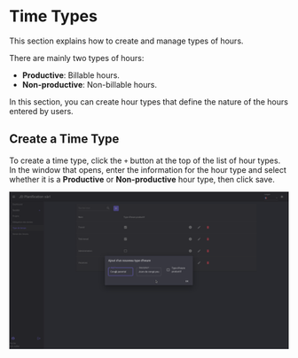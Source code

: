 # Time Types

This section explains how to create and manage types of hours.

There are mainly two types of hours:
- **Productive**: Billable hours.
- **Non-productive**: Non-billable hours.

In this section, you can create hour types that define the nature of the hours entered by users.

## Create a Time Type

To create a time type, click the `+` button at the top of the list of hour types.
In the window that opens, enter the information for the hour type and select whether it is a **Productive** or **Non-productive** hour type, then click save.

![create_time_type_form](./assets/img/time_type_create.png)

